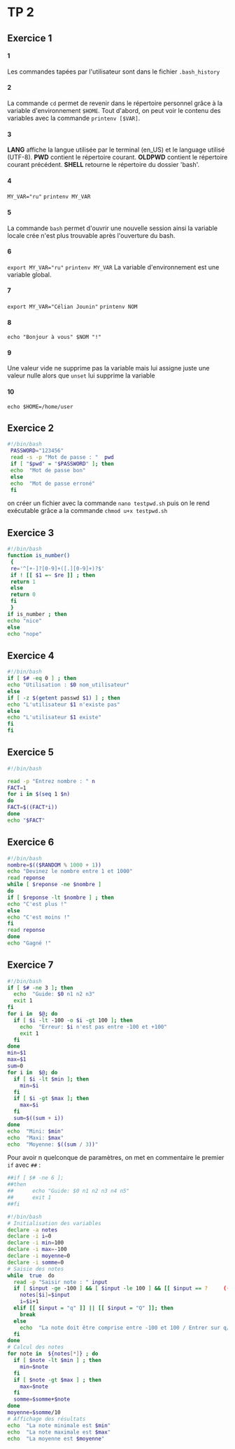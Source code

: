 # TP 2

## Exercice 1

#### 1
Les commandes tapées par l'utilisateur sont dans le fichier ``.bash_history``

#### 2
La commande `cd` permet de revenir dans le répertoire personnel grâce à la variable d'environnement `$HOME`. Tout d'abord, on peut voir le contenu des variables avec la commande `printenv [$VAR]`. 

#### 3
**LANG** affiche la langue utilisée par le terminal (en_US) et le language utilisé (UTF-8).
**PWD** contient le répertoire courant.
**OLDPWD** contient le répertoire courant précédent.
**SHELL** retourne le répertoire du dossier 'bash'.

#### 4
``MY_VAR="ru"``
``printenv MY_VAR``

#### 5
La commande ``bash`` permet d'ouvrir une nouvelle session ainsi la variable locale crée n'est plus trouvable après l'ouverture du bash.

#### 6
``export MY_VAR="ru"``
``printenv MY_VAR``
La variable d'environnement est une variable global.

#### 7
``export MY_VAR="Célian Jounin"``
``printenv NOM``

#### 8
``echo "Bonjour à vous" $NOM "!"``

#### 9
Une valeur vide ne supprime pas la variable mais lui assigne juste une valeur nulle alors que ``unset`` lui supprime la variable

#### 10
``echo $HOME=/home/user``

## Exercice 2

```bash
#!/bin/bash
 PASSWORD="123456"
 read -s -p "Mot de passe : "  pwd  
 if [ "$pwd" = "$PASSWORD" ]; then  
 echo  "Mot de passe bon"  
 else  
 echo  "Mot de passe erroné"  
 fi
```
on créer un fichier avec la commande
``nano testpwd.sh``
puis on le rend exécutable grâce a la commande
``chmod u+x testpwd.sh``

## Exercice 3
```bash
#!/bin/bash
function is_number()
 { 
 re='^[+-]?[0-9]+([.][0-9]+)?$' 
 if ! [[ $1 =~ $re ]] ; then 
 return 1 
 else 
 return 0 
 fi 
 }
if is_number ; then
echo "nice"
else
echo "nope"
```

## Exercice 4
```bash
#!/bin/bash 
if [ $# -eq 0 ] ; then 
echo "Utilisation : $0 nom_utilisateur" 
else 
if [ -z $(getent passwd $1) ] ; then
echo "L'utilisateur $1 n'existe pas" 
else 
echo "L'utilisateur $1 existe" 
fi 
fi
```

## Exercice 5
```bash
#!/bin/bash

read -p "Entrez nombre : " n 
FACT=1 
for i in $(seq 1 $n) 
do 
FACT=$((FACT*i)) 
done 
echo "$FACT"
```

## Exercice 6
```bash
#!/bin/bash 
nombre=$(($RANDOM % 1000 + 1)) 
echo "Devinez le nombre entre 1 et 1000" 
read reponse 
while [ $reponse -ne $nombre ] 
do 
if [ $reponse -lt $nombre ] ; then 
echo "C'est plus !" 
else 
echo "C'est moins !" 
fi 
read reponse 
done 
echo "Gagné !"
```

## Exercice 7

```bash
#!/bin/bash  
if [ $# -ne 3 ]; then  
  echo  "Guide: $0 n1 n2 n3"  
  exit 1 
fi  
for i in  $@; do  
  if [ $i -lt -100 -o $i -gt 100 ]; then 
    echo  "Erreur: $i n'est pas entre -100 et +100"  
    exit 1 
  fi  
done 
min=$1 
max=$1 
sum=0 
for i in  $@; do  
  if [ $i -lt $min ]; then 
    min=$i  
  fi  
  if [ $i -gt $max ]; then 
    max=$i  
  fi 
  sum=$((sum + i)) 
done  
echo  "Mini: $min"  
echo  "Maxi: $max"  
echo  "Moyenne: $((sum / 3))"
``` 

Pour avoir n quelconque de paramètres, on met en commentaire le premier `if` avec `##` :

```bash 
##if [ $# -ne 6 ]; 
##then
##      echo "Guide: $0 n1 n2 n3 n4 n5"
##      exit 1
##fi
```
```bash
#!/bin/bash  
# Initialisation des variables  
declare -a notes 
declare -i i=0 
declare -i min=100 
declare -i max=-100 
declare -i moyenne=0 
declare -i somme=0 
# Saisie des notes  
while  true  do  
  read -p "Saisir note : " input 
  if [ $input -ge -100 ] && [ $input -le 100 ] && [[ $input == ?     (-)+([0-9]) ]]; then 
    notes[$i]=$input 
    i=$i+1 
  elif [[ $input = "q" ]] || [[ $input = "Q" ]]; then  
    break  
  else  
    echo  "La note doit être comprise entre -100 et 100 / Entrer sur q/Q pour quitter"  
  fi  
done  
# Calcul des notes  
for note in  ${notes[*]} ; do  
  if [ $note -lt $min ] ; then 
    min=$note  
  fi  
  if [ $note -gt $max ] ; then 
    max=$note  
  fi 
  somme=$somme+$note  
done 
moyenne=$somme/10 
# Affichage des résultats  
echo  "La note minimale est $min"  
echo  "La note maximale est $max"  
echo  "La moyenne est $moyenne"
```
